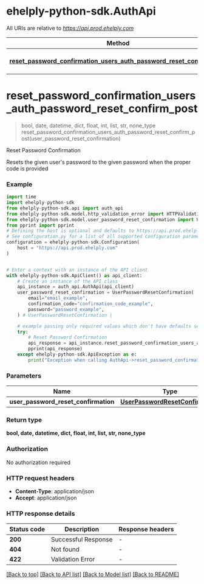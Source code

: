 # ehelply-python-sdk.AuthApi

All URIs are relative to *https://api.prod.ehelply.com*

Method | HTTP request | Description
------------- | ------------- | -------------
[**reset_password_confirmation_users_auth_password_reset_confirm_post**](AuthApi.md#reset_password_confirmation_users_auth_password_reset_confirm_post) | **POST** /sam/users/auth/password/reset/confirm | Reset Password Confirmation


# **reset_password_confirmation_users_auth_password_reset_confirm_post**
> bool, date, datetime, dict, float, int, list, str, none_type reset_password_confirmation_users_auth_password_reset_confirm_post(user_password_reset_confirmation)

Reset Password Confirmation

Resets the given user's password to the given password when the proper code is provided

### Example


```python
import time
import ehelply-python-sdk
from ehelply-python-sdk.api import auth_api
from ehelply-python-sdk.model.http_validation_error import HTTPValidationError
from ehelply-python-sdk.model.user_password_reset_confirmation import UserPasswordResetConfirmation
from pprint import pprint
# Defining the host is optional and defaults to https://api.prod.ehelply.com
# See configuration.py for a list of all supported configuration parameters.
configuration = ehelply-python-sdk.Configuration(
    host = "https://api.prod.ehelply.com"
)


# Enter a context with an instance of the API client
with ehelply-python-sdk.ApiClient() as api_client:
    # Create an instance of the API class
    api_instance = auth_api.AuthApi(api_client)
    user_password_reset_confirmation = UserPasswordResetConfirmation(
        email="email_example",
        confirmation_code="confirmation_code_example",
        password="password_example",
    ) # UserPasswordResetConfirmation | 

    # example passing only required values which don't have defaults set
    try:
        # Reset Password Confirmation
        api_response = api_instance.reset_password_confirmation_users_auth_password_reset_confirm_post(user_password_reset_confirmation)
        pprint(api_response)
    except ehelply-python-sdk.ApiException as e:
        print("Exception when calling AuthApi->reset_password_confirmation_users_auth_password_reset_confirm_post: %s\n" % e)
```


### Parameters

Name | Type | Description  | Notes
------------- | ------------- | ------------- | -------------
 **user_password_reset_confirmation** | [**UserPasswordResetConfirmation**](UserPasswordResetConfirmation.md)|  |

### Return type

**bool, date, datetime, dict, float, int, list, str, none_type**

### Authorization

No authorization required

### HTTP request headers

 - **Content-Type**: application/json
 - **Accept**: application/json


### HTTP response details

| Status code | Description | Response headers |
|-------------|-------------|------------------|
**200** | Successful Response |  -  |
**404** | Not found |  -  |
**422** | Validation Error |  -  |

[[Back to top]](#) [[Back to API list]](../README.md#documentation-for-api-endpoints) [[Back to Model list]](../README.md#documentation-for-models) [[Back to README]](../README.md)

